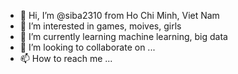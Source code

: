 - 👋 Hi, I’m @siba2310 from Ho Chi Minh, Viet Nam
- 👀 I’m interested in games, moives, girls
- 🌱 I’m currently learning machine learning, big data
- 💞️ I’m looking to collaborate on ...
- 📫 How to reach me ...

<!---
siba2310/siba2310 is a ✨ special ✨ repository because its `README.md` (this file) appears on your GitHub profile.
You can click the Preview link to take a look at your changes.
--->
